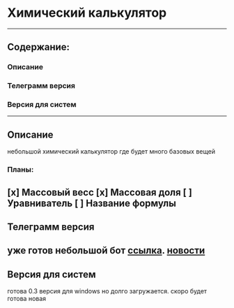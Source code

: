 # Химический калькулятор
---
## Содержание:
### Описание
### Телеграмм версия
### Версия для систем 
---
## Описание
небольшой химический калькулятор где будет много базовых вещей
### Планы:
[x] Массовый весс
[x] Массовая доля
[ ] Уравниватель
[ ] Название формулы
---
## Телеграмм версия
уже готов небольшой бот [ссылка](https://t.me/ChimCalc_bot "телеграмм").             [новости](https://t.me/ChimCalcNEWS "телеграмм")
---
## Версия для систем
готова 0.3 версия для windows но долго загружается. скоро будет готова новая 